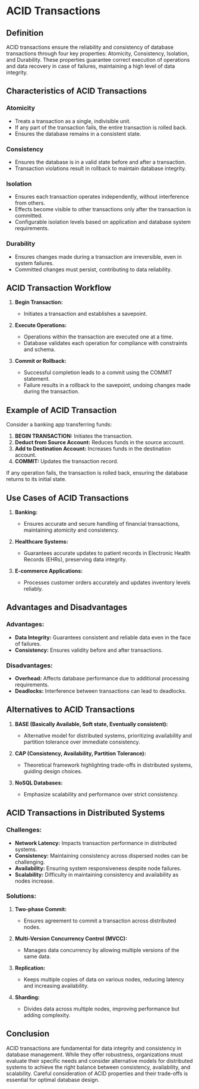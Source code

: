 # ACID Transactions

## Definition

ACID transactions ensure the reliability and consistency of database transactions through four key properties: Atomicity, Consistency, Isolation, and Durability. These properties guarantee correct execution of operations and data recovery in case of failures, maintaining a high level of data integrity.

## Characteristics of ACID Transactions

### Atomicity

- Treats a transaction as a single, indivisible unit.
- If any part of the transaction fails, the entire transaction is rolled back.
- Ensures the database remains in a consistent state.

### Consistency

- Ensures the database is in a valid state before and after a transaction.
- Transaction violations result in rollback to maintain database integrity.

### Isolation

- Ensures each transaction operates independently, without interference from others.
- Effects become visible to other transactions only after the transaction is committed.
- Configurable isolation levels based on application and database system requirements.

### Durability

- Ensures changes made during a transaction are irreversible, even in system failures.
- Committed changes must persist, contributing to data reliability.

## ACID Transaction Workflow

1. **Begin Transaction:**
    
    - Initiates a transaction and establishes a savepoint.

2. **Execute Operations:**
    
    - Operations within the transaction are executed one at a time.
    - Database validates each operation for compliance with constraints and schema.

3. **Commit or Rollback:**
    
    - Successful completion leads to a commit using the COMMIT statement.
    - Failure results in a rollback to the savepoint, undoing changes made during the transaction.

## Example of ACID Transaction

Consider a banking app transferring funds:

1. **BEGIN TRANSACTION:** Initiates the transaction.
2. **Deduct from Source Account:** Reduces funds in the source account.
3. **Add to Destination Account:** Increases funds in the destination account.
4. **COMMIT:** Updates the transaction record.

If any operation fails, the transaction is rolled back, ensuring the database returns to its initial state.

## Use Cases of ACID Transactions

1. **Banking:**
    
    - Ensures accurate and secure handling of financial transactions, maintaining atomicity and consistency.

2. **Healthcare Systems:**
    
    - Guarantees accurate updates to patient records in Electronic Health Records (EHRs), preserving data integrity.

3. **E-commerce Applications:**
    
    - Processes customer orders accurately and updates inventory levels reliably.

## Advantages and Disadvantages

### Advantages:

- **Data Integrity:** Guarantees consistent and reliable data even in the face of failures.
- **Consistency:** Ensures validity before and after transactions.

### Disadvantages:

- **Overhead:** Affects database performance due to additional processing requirements.
- **Deadlocks:** Interference between transactions can lead to deadlocks.

## Alternatives to ACID Transactions

1. **BASE (Basically Available, Soft state, Eventually consistent):**
    
    - Alternative model for distributed systems, prioritizing availability and partition tolerance over immediate consistency.

2. **CAP (Consistency, Availability, Partition Tolerance):**
    
    - Theoretical framework highlighting trade-offs in distributed systems, guiding design choices.

3. **NoSQL Databases:**
    
    - Emphasize scalability and performance over strict consistency.

## ACID Transactions in Distributed Systems

### Challenges:

- **Network Latency:** Impacts transaction performance in distributed systems.
- **Consistency:** Maintaining consistency across dispersed nodes can be challenging.
- **Availability:** Ensuring system responsiveness despite node failures.
- **Scalability:** Difficulty in maintaining consistency and availability as nodes increase.

### Solutions:

1. **Two-phase Commit:**
    
    - Ensures agreement to commit a transaction across distributed nodes.

2. **Multi-Version Concurrency Control (MVCC):**
    
    - Manages data concurrency by allowing multiple versions of the same data.

3. **Replication:**
    
    - Keeps multiple copies of data on various nodes, reducing latency and increasing availability.

4. **Sharding:**
    
    - Divides data across multiple nodes, improving performance but adding complexity.

## Conclusion

ACID transactions are fundamental for data integrity and consistency in database management. While they offer robustness, organizations must evaluate their specific needs and consider alternative models for distributed systems to achieve the right balance between consistency, availability, and scalability. Careful consideration of ACID properties and their trade-offs is essential for optimal database design.